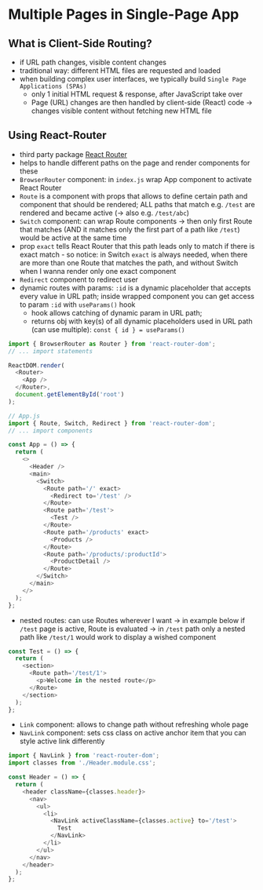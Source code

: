 # Multiple Pages in Single-Page App

## What is Client-Side Routing?

- if URL path changes, visible content changes
- traditional way: different HTML files are requested and loaded
- when building complex user interfaces, we typically build `Single Page Applications (SPAs)`
  - only 1 initial HTML request & response, after JavaScript take over
  - Page (URL) changes are then handled by client-side (React) code -> changes visible content without fetching new HTML file

## Using React-Router

- third party package [React Router]('https://reactrouter.com/')
- helps to handle different paths on the page and render components for these
- `BrowserRouter` component: in `index.js` wrap App component to activate React Router
- `Route` is a component with props that allows to define certain path and component that should be rendered; ALL paths that match e.g. `/test` are rendered and became active (-> also e.g. `/test/abc`)
- `Switch` component: can wrap Route components -> then only first Route that matches (AND it matches only the first part of a path like `/test`) would be active at the same time
- prop `exact` tells React Router that this path leads only to match if there is exact match - so notice: in Switch `exact` is always needed, when there are more than one Route that matches the path, and without Switch when I wanna render only one exact component
- `Redirect` component to redirect user
- dynamic routes with params: `:id` is a dynamic placeholder that accepts every value in URL path; inside wrapped component you can get access to param `:id` with `useParams()` hook
  - hook allows catching of dynamic param in URL path;
  - returns obj with key(s) of all dynamic placeholders used in URL path (can use multiple): `const { id } = useParams()`

```JavaScript
import { BrowserRouter as Router } from 'react-router-dom';
// ... import statements

ReactDOM.render(
  <Router>
    <App />
  </Router>,
  document.getElementById('root')
);

// App.js
import { Route, Switch, Redirect } from 'react-router-dom';
// ... import components

const App = () => {
  return (
    <>
      <Header />
      <main>
        <Switch>
          <Route path='/' exact>
            <Redirect to='/test' />
          </Route>
          <Route path='/test'>
            <Test />
          </Route>
          <Route path='/products' exact>
            <Products />
          </Route>
          <Route path='/products/:productId'>
            <ProductDetail />
          </Route>
        </Switch>
      </main>
    </>
  );
};
```

- nested routes: can use Routes wherever I want -> in example below if `/test` page is active, Route is evaluated -> in `/test` path only a nested path like `/test/1` would work to display a wished component

```JavaScript
const Test = () => {
  return (
    <section>
      <Route path='/test/1'>
        <p>Welcome in the nested route</p>
      </Route>
    </section>
  );
};
```

- `Link` component: allows to change path without refreshing whole page
- `NavLink` component: sets css class on active anchor item that you can style active link differently

```JavaScript
import { NavLink } from 'react-router-dom';
import classes from './Header.module.css';

const Header = () => {
  return (
    <header className={classes.header}>
      <nav>
        <ul>
          <li>
            <NavLink activeClassName={classes.active} to='/test'>
              Test
            </NavLink>
          </li>
        </ul>
      </nav>
    </header>
  );
};
```
